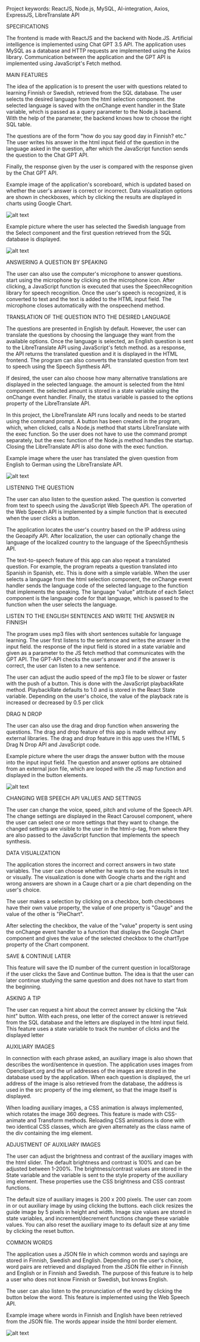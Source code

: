Project keywords: ReactJS, Node.js, MySQL, AI-integration, Axios, ExpressJS, LibreTranslate API

SPECIFICATIONS

The frontend is made with ReactJS and the backend with Node.JS. Artificial intelligence is implemented using Chat GPT 3.5 API. The application uses MySQL as a database and HTTP requests are implemented using the Axios library. Communication between the application and the GPT API is implemented using JavaScript's Fetch method.

MAIN FEATURES

The idea of ​​the application is to present the user with questions related to learning Finnish or Swedish, retrieved from the SQL database. The user selects the desired language from the html selection component. the selected language is saved with the onChange event handler in the State variable, which is passed as a query parameter to the Node.js backend. With the help of the parameter, the backend knows how to choose the right SQL table.

The questions are of the form "how do you say good day in Finnish? etc." The user writes his answer in the html input field of the question in the language asked in the question, after which the JavaScript function sends the question to the Chat GPT API.

Finally, the response given by the user is compared with the response given by the Chat GPT API.

Example image of the application's scoreboard, which is updated based on whether the user's answer is correct or incorrect. Data visualization options are shown in checkboxes, which by clicking the results are displayed in charts using Google Chart.

![alt text](frontend/src/images/LLui.png)

Example picture where the user has selected the Swedish language from the Select component and the first question retrieved from the SQL database is displayed.

![alt text](frontend/src/images/LLswe.png)


ANSWERING A QUESTION BY SPEAKING

The user can also use the computer's microphone to answer questions. start using the microphone by clicking on the microphone icon. After clicking, a JavaScript function is executed that uses the SpeechRecognition library for speech recognition. Once the user's speech is recognized, it is converted to text and the text is added to the HTML input field. The microphone closes automatically with the onspeechend method.

TRANSLATION OF THE QUESTION INTO THE DESIRED LANGUAGE

The questions are presented in English by default. However, the user can translate the questions by choosing the language they want from the available options. Once the language is selected, an English question is sent to the LibreTranslate API using JavaScript's fetch method. as a response, the API returns the translated question and it is displayed in the HTML frontend. The program can also converts the translated question from text to speech using the Speech Synthesis API.

If desired, the user can also choose how many alternative translations are displayed in the selected language.
the amount is selected from the html component. the selected amount is stored in a state variable using the onChange event handler. Finally, the status variable is passed to the options property of the LibreTranslate API.

In this project, the LibreTranslate API runs locally and needs to be started using the command prompt. A button has been created in the program, which, when clicked, calls a Node.js method that starts LibreTranslate with the exec function. So the user does not have to use the command prompt separately, but the exec function of the Node.js method handles the startup. Closing the LibreTranslate API is also done with the exec function.

Example image where the user has translated the given question from English to German using the LibreTranslate API. 

![alt text](frontend/src/images/LLapp.png)


LISTENING THE QUESTION

The user can also listen to the question asked. The question is converted from text to speech using
the JavaScript Web Speech API. The operation of the Web Speech API is implemented by a simple function
that is executed when the user clicks a button. 

The application locates the user's country based on the IP address using the Geoapify API. After localization, the user can optionally change the language of the localized country to the language of the SpeechSynthesis API.

The text-to-speech feature of this app can also repeat a translated question. For example, the program repeats a question translated into Spanish in Spanish, etc. This is done with a simple variable. When the user selects a language from the html selection component, the onChange event handler sends the language code of the selected language to the function that implements the speaking. The language "value" attribute of each Select component is the language code for that language, which is passed to the function when the user selects the language.

LISTEN TO THE ENGLISH SENTENCES AND WRITE THE ANSWER IN FINNISH

The program uses mp3 files with short sentences suitable for language learning. 
The user first listens to the sentence and writes the answer in the input field. the response of the input field is stored in a state variable and given as a parameter to the JS fetch method that communicates with the GPT API. The GPT-API checks the user's answer and if the answer is correct, the user can listen to a new sentence.

The user can adjust the audio speed of the mp3 file to be slower or faster with the push of a button.
This is done with the JavaScript playbackRate method. PlaybackRate defaults to 1.0 and is stored in the React State variable. Depending on the user's choice, the value of the playback rate is increased or decreased by 0.5 per click

DRAG N DROP

The user can also use the drag and drop function when answering the questions. The drag and drop feature of this app is made without any external libraries. The drag and drop feature in this app uses the HTML 5 Drag N Drop API and JavaScript code.

Example picture where the user drags the answer button with the mouse into the input input field.
The question and answer options are obtained from an external json file, which are looped with the JS map function and displayed in the button elements.

![alt text](frontend/src/images/LLdnd.png)

CHANGING WEB SPEECH API VALUES ​​AND SETTINGS

The user can change the voice, speed, pitch and volume of the Speech API. The change settings are displayed in the React Carousel component, where the user can select one or more settings that they want to change.
the changed settings are visible to the user in the html-p-tag, from where they are also passed to the JavaScript function that implements the speech synthesis.

DATA VISUALIZATION

The application stores the incorrect and correct answers in two state variables. The user can choose whether he wants to see the results in text or visually. The visualization is done with Google charts and the right and wrong answers are shown in a Cauge chart or a pie chart depending on the user's choice.

The user makes a selection by clicking on a checkbox, both checkboxes have their own value property, the value of one property is "Gauge" and the value of the other is "PieChart". 

After selecting the checkbox, the value of the "value" property is sent using the onChange event handler to a function that displays the Google Chart component and gives the value of the selected checkbox to the chartType property of the Chart component.

SAVE & CONTINUE LATER

This feature will save the ID number of the current question in localStorage if the user clicks the Save and Continue button. The idea is that the user can later continue studying the same question and does not have to start from the beginning.

ASKING A TIP

The user can request a hint about the correct answer by clicking the "Ask hint" button. With each press, one letter of the correct answer is retrieved from the SQL database and the letters are displayed in the html input field. This feature uses a state variable to track the number of clicks and the displayed letter

AUXILIARY IMAGES

In connection with each phrase asked, an auxiliary image is also shown that describes the word/sentence in question. The application uses images from Openclipart.org and the url addresses of the images are stored in the database used by the application. When each question is displayed, the url address of the image is also retrieved from the database, the address is used in the src property of the img element, so that the image itself is displayed.

When loading auxiliary images, a CSS animation is always implemented, which rotates the image 360 ​​degrees.
This feature is made with CSS-animate and Transform methods. Reloading CSS animations is done with two identical CSS classes, which are given alternately as the class name of the div containing the img element.

ADJUSTMENT OF AUXILIARY IMAGES

The user can adjust the brightness and contrast of the auxiliary images with the html slider. The default brightness and contrast is 100% and can be adjusted between 1-200%. The brightness/contrast values are stored in the State variable and the variable is sent to the style property of the auxiliary img element. These properties use the CSS brightness and CSS contrast functions.

The default size of auxiliary images is 200 x 200 pixels. The user can zoom in or out auxiliary image by using clicking the buttons. each click resizes the guide image by 5 pixels in height and width. Image size values ​​are stored in state variables, and increment/decrement functions change these variable values.
You can also reset the auxiliary image to its default size at any time by clicking the reset button.

COMMON WORDS

The application uses a JSON file in which common words and sayings are stored in Finnish, Swedish and English.
Depending on the user's choice, word pairs are retrieved and displayed from the JSON file either in Finnish and English or in Finnish and Swedish. The purpose of this feature is to help a user who does not know Finnish or Swedish, but knows English.

The user can also listen to the pronunciation of the word by clicking the button below the word. This feature is implemented using the Web Speech API.

Example image where words in Finnish and English have been retrieved from the JSON file. The words appear inside the html border element.

![alt text](frontend/src/images/comwords.png)